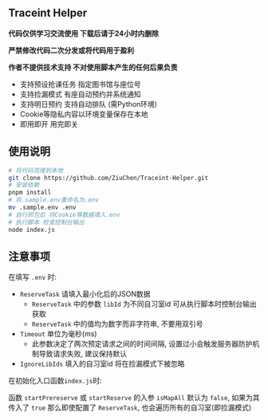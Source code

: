 ## Traceint Helper

**代码仅供学习交流使用 下载后请于24小时内删除**

**严禁修改代码二次分发或将代码用于盈利**

**作者不提供技术支持 不对使用脚本产生的任何后果负责**

- 支持预设抢课任务 指定图书馆与座位号
- 支持捡漏模式 有座自动预约并系统通知
- 支持明日预约 支持自动排队 (需Python环境)
- Cookie等隐私内容以环境变量保存在本地
- 即用即开 用完即关

## 使用说明

```sh
# 将代码克隆到本地
git clone https://github.com/ZiuChen/Traceint-Helper.git
# 安装依赖
pnpm install
# 将.sample.env重命名为.env
mv .sample.env .env
# 自行抓包后 将Cookie等数据填入.env
# 执行脚本 检查控制台输出
node index.js
```

## 注意事项

在填写 `.env` 时:

- `ReserveTask` 请填入最小化后的JSON数据
  - `ReserveTask` 中的参数 `libId` 为不同自习室id 可从执行脚本时控制台输出获取
  - `ReserveTask` 中的值均为数字而非字符串, 不要用双引号
- `Timeout` 单位为毫秒(ms)
  - 此参数决定了两次预定请求之间的时间间隔, 设置过小会触发服务器防护机制导致请求失败, 建议保持默认
- `IgnoreLibIds` 填入的自习室id 将在捡漏模式下被忽略

在初始化入口函数`index.js`时:

函数 `startPrereserve` 或 `startReserve` 的入参 `isMapAll` 默认为 `false`, 如果为其传入了 `true` 那么即使配置了 `ReserveTask`, 也会遍历所有的自习室(即捡漏模式)